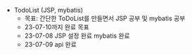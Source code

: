 * TodoList (JSP, mybatis)
  * 목표: 간단한 ToDoList를 만들면서 JSP 공부 및 mybatis 공부
  * 23-07-10까지 완료 목표
  * 23-07-08 JSP 설정 완료 mybatis 완료
  * 23-07-09 api 완료